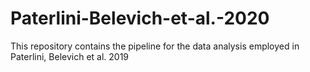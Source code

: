 # Paterlini-Belevich-et-al.-2020
This repository contains the pipeline for the data analysis employed in Paterlini, Belevich et al. 2019
